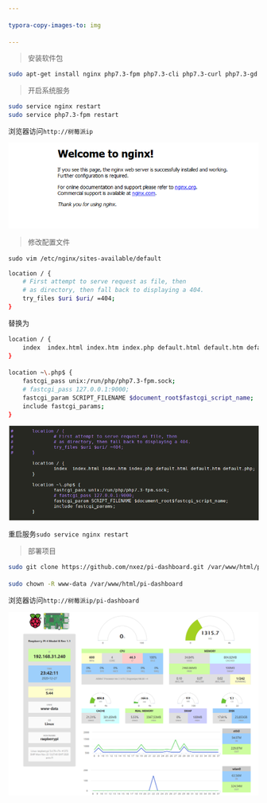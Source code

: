 ```yaml
---

typora-copy-images-to: img

---
```




> 安装软件包

```bash
sudo apt-get install nginx php7.3-fpm php7.3-cli php7.3-curl php7.3-gd php7.3-cgi
```



> 开启系统服务

```bash
sudo service nginx restart
sudo service php7.3-fpm restart
```

浏览器访问`http://树莓派ip`

![image-20201227233013606](img/image-20201227233013606.png)

> 修改配置文件



`sudo vim /etc/nginx/sites-available/default`

```bash
location / {
	# First attempt to serve request as file, then
	# as directory, then fall back to displaying a 404.
	try_files $uri $uri/ =404;
}
```

替换为

```bash
location / {
	index  index.html index.htm index.php default.html default.htm default.php;
}
 
location ~\.php$ {
	fastcgi_pass unix:/run/php/php7.3-fpm.sock;
	# fastcgi_pass 127.0.0.1:9000;
	fastcgi_param SCRIPT_FILENAME $document_root$fastcgi_script_name;
	include fastcgi_params;
}
```

![image-20201227233506067](img/image-20201227233506067.png)



重启服务`sudo service nginx restart`



> 部署项目

```bash
sudo git clone https://github.com/nxez/pi-dashboard.git /var/www/html/pi-dashboard

sudo chown -R www-data /var/www/html/pi-dashboard
```

浏览器访问`http://树莓派ip/pi-dashboard`



![image-20201227234232789](img/image-20201227234232789.png)
